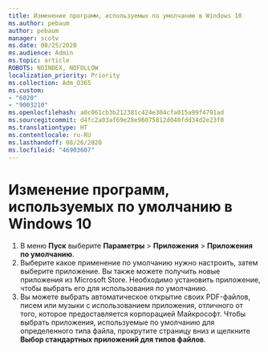 ```yaml
---
title: Изменение программ, используемых по умолчанию в Windows 10
ms.author: pebaum
author: pebaum
manager: scotv
ms.date: 08/25/2020
ms.audience: Admin
ms.topic: article
ROBOTS: NOINDEX, NOFOLLOW
localization_priority: Priority
ms.collection: Adm_O365
ms.custom:
- "6020"
- "9003210"
ms.openlocfilehash: a0c061cb3b212381c424e304cfa015a99f4791ad
ms.sourcegitcommit: d4fc2a03af69e28e96075812d040fdd34d2e23f0
ms.translationtype: HT
ms.contentlocale: ru-RU
ms.lasthandoff: 08/26/2020
ms.locfileid: "46903607"
---
```

# <a name="change-default-programs-in-windows-10"></a>Изменение программ, используемых по умолчанию в Windows 10

1. В меню **Пуск** выберите **Параметры** > **Приложения** > **Приложения по умолчанию**.
2. Выберите какое применение по умолчанию нужно настроить, затем выберите приложение. Вы также можете получить новые приложения из Microsoft Store. Необходимо установить приложение, чтобы выбрать его для использования по умолчанию.
3. Вы можете выбрать автоматическое открытие своих PDF-файлов, писем или музыки с использованием приложения, отличного от того, которое предоставляется корпорацией Майкрософт. Чтобы выбрать приложения, используемые по умолчанию для определенного типа файла, прокрутите страницу вниз и щелкните **Выбор стандартных приложений для типов файлов**.